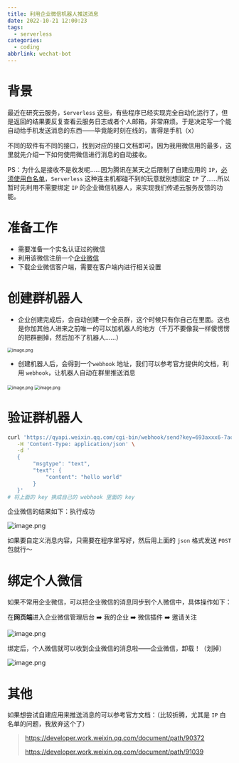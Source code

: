 ```yaml
---
title: 利用企业微信机器人推送消息
date: 2022-10-21 12:00:23
tags:
  - serverless
categories:
  - coding
abbrlink: wechat-bot
---
```


# 背景

最近在研究云服务，`Serverless` 这些，有些程序已经实现完全自动化运行了，但是返回的结果要反复查看云服务日志或者个人邮箱，非常麻烦。于是决定写一个能自动给手机发送消息的东西——毕竟能时刻在线的，害得是手机（x）



不同的软件有不同的接口，找到对应的接口文档即可。因为我用微信用的最多，这里就先介绍一下如何使用微信进行消息的自动接收。



PS：为什么是接收不是收发呢......因为腾讯在某天之后限制了自建应用的 `IP`，[必须使用白名单](https://developer.work.weixin.qq.com/document/path/90372)，`Serverless` 这种连主机都碰不到的玩意就别想固定 `IP` 了......所以暂时先利用不需要绑定 `IP` 的企业微信机器人，来实现我们传递云服务反馈的功能。



# 准备工作

* 需要准备一个实名认证过的微信
* 利用该微信注册一个[企业微信](https://work.weixin.qq.com/wework_admin/frame#/index)
* 下载企业微信客户端，需要在客户端内进行相关设置



# 创建群机器人

* 企业创建完成后，会自动创建一个全员群，这个时候只有你自己在里面。这也是你加其他人进来之前唯一的可以加机器人的地方（千万不要像我一样傻愣愣的把群删掉，然后加不了机器人......）



<img src="https://tva1.sinaimg.cn/large/0084b03xgy1h7pog2moj4j30z40y2k27.jpg" alt="image.png" style="zoom:67%;" />

* 创建机器人后，会得到一个`webhook` 地址，我们可以参考官方提供的文档，利用 `webhook`，让机器人自动在群里推送消息

<img src="https://tva1.sinaimg.cn/large/0084b03xgy1h7poiqnpq6j30xm0aen17.jpg" alt="image.png" style="zoom:67%;" />



<img src="https://tva1.sinaimg.cn/large/0084b03xgy1h7pojli7v4j312411oqes.jpg" alt="image.png" style="zoom:67%;" />





# 验证群机器人

```bash
curl 'https://qyapi.weixin.qq.com/cgi-bin/webhook/send?key=693axxx6-7aoc-4bc4-97a0-0ec2sifa5aaa' \
   -H 'Content-Type: application/json' \
   -d '
   {
        "msgtype": "text",
        "text": {
            "content": "hello world"
        }
   }'
# 将上面的 key 换成自己的 webhook 里面的 key
```

企业微信的结果如下：执行成功

![image.png](https://tva1.sinaimg.cn/large/0084b03xgy1h7polkyq5aj30a204k0sw.jpg)



如果要自定义消息内容，只需要在程序里写好，然后用上面的 `json` 格式发送 `POST` 包就行～



# 绑定个人微信

如果不常用企业微信，可以把企业微信的消息同步到个人微信中，具体操作如下：

在**网页端**进入企业微信管理后台 ➡️ 我的企业 ➡️ 微信插件 ➡️ 邀请关注

![image.png](https://tva1.sinaimg.cn/large/0084b03xgy1h7pop3ogfoj30vi0u67ba.jpg)



绑定后，个人微信就可以收到企业微信的消息啦——企业微信，卸载！（划掉）

![image.png](https://tva1.sinaimg.cn/large/0084b03xgy1h7porg6irvj30u009jaal.jpg)



# 其他

如果想尝试自建应用来推送消息的可以参考官方文档：（比较折腾，尤其是 `IP` 白名单的问题，我放弃这个了）

> https://developer.work.weixin.qq.com/document/path/90372
>
> https://developer.work.weixin.qq.com/document/path/91039
